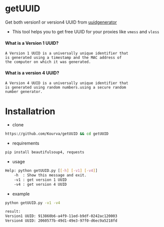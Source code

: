 # getUUID
Get both version1 or version4 UUID from [uuidgenerator](https://www.uuidgenerator.net)
+ This tool helps you to get free UUID for your proxies like `vmess` and `vless`

#### What is a Version 1 UUID?
    A Version 1 UUID is a universally unique identifier that 
    is generated using a timestamp and the MAC address of 
    the computer on which it was generated.

#### What is a version 4 UUID?
    A Version 4 UUID is a universally unique identifier that 
    is generated using random numbers.using a secure random 
    number generator.


# Installatrion
+ clone 
```bash
https://github.com/Kourva/getUUID && cd getUUID
```
+ requirements
```bash
pip install beautifulsoup4, requests
```
+ usage
```bash
Help: python getUUID.py [[-h] [-v1] [-v4]]
    -h  : Show this message and exit.
    -v1 : get version 1 UUID
    -v4 : get version 4 UUID
```
+ example
```bash
python getUUID.py -v1 -v4

result:
Version1 UUID: 913860b6-a4f9-11ed-b9df-0242ac120003
Version4 UUID: 2060577b-49d1-49e3-97f0-d6ec9a5218fd
```
